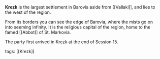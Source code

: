 **Krezk** is the largest settlement in Barovia aside from [[Vallaki]], and lies to the west of the region. 

From its borders you can see the edge of Barovia, where the mists go on into seeming infinity. It is the religious capital of the region, home to the famed [[Abbot]] of St. Markovia.

The party first arrived in Krezk at the end of Session 15.

tags: [[Krezk]]